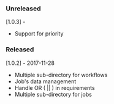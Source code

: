 ### Unreleased

[1.0.3] -

- Support for priority

### Released

[1.0.2] - 2017-11-28

- Multiple sub-directory for workflows
- Job's data management
- Handle OR ( || ) in requirements
- Multiple sub-directory for jobs